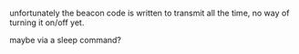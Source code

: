 unfortunately the beacon code is written to transmit all the time, no way of turning it on/off yet.

maybe via a sleep command?
